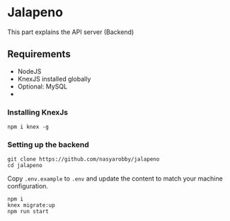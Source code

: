# Jalapeno
This part explains the API server (Backend)

## Requirements
- NodeJS
- KnexJS installed globally
- Optional: MySQL
- 
### Installing KnexJs
```
npm i knex -g
```

### Setting up the backend
```
git clone https://github.com/nasyarobby/jalapeno
cd jalapeno
```

Copy ```.env.example``` to ```.env``` and update the content to match your machine configuration.

```
npm i
knex migrate:up
npm run start
```